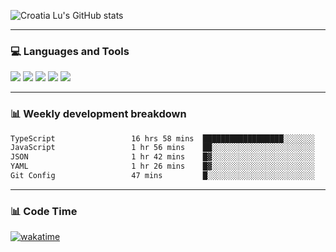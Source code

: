 ![Croatia Lu's GitHub stats](https://github-readme-stats.vercel.app/api?username=croatialu&show_icons=true&theme=transparent)

<hr>

### 💻 Languages and Tools

<code><a href="https://nodejs.org/en"><img src="https://api.iconify.design/skill-icons:nodejs-light.svg" /></a></code>
<code><a href="https://www.typescriptlang.org/"><img src="https://api.iconify.design/logos:typescript-icon.svg" /></a></code>
<code><a href="https://react.dev"><img src="https://api.iconify.design/logos:react.svg" /></a></code>
<code><a href="https://github.com/vuejs/core"><img src="https://api.iconify.design/logos:vue.svg" /></a></code> 
<code><a href="https://www.docker.com/"><img src="https://api.iconify.design/logos:docker-icon.svg" /></a></code> 

<hr>

### 📊 Weekly development breakdown

<!--START_SECTION:waka-->

```txt
TypeScript                 16 hrs 58 mins  ██████████████████░░░░░░░   71.73 %
JavaScript                 1 hr 56 mins    ██░░░░░░░░░░░░░░░░░░░░░░░   08.21 %
JSON                       1 hr 42 mins    █▓░░░░░░░░░░░░░░░░░░░░░░░   07.22 %
YAML                       1 hr 26 mins    █▓░░░░░░░░░░░░░░░░░░░░░░░   06.13 %
Git Config                 47 mins         █░░░░░░░░░░░░░░░░░░░░░░░░   03.35 %
```

<!--END_SECTION:waka-->

<hr>

### 📊 Code Time

[![wakatime](https://wakatime.com/badge/user/385c169e-5cb1-4640-b485-74e2af473e5d.svg)](https://wakatime.com/@croatialu)
